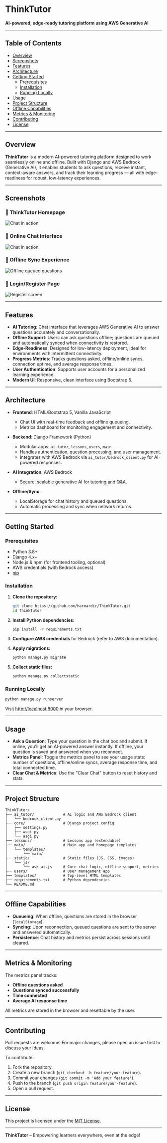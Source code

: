 # ThinkTutor

**AI-powered, edge-ready tutoring platform using AWS Generative AI**

---

## Table of Contents

- [Overview](#overview)
- [Screenshots](#screenshots)
- [Features](#features)
- [Architecture](#architecture)
- [Getting Started](#getting-started)
  - [Prerequisites](#prerequisites)
  - [Installation](#installation)
  - [Running Locally](#running-locally)
- [Usage](#usage)
- [Project Structure](#project-structure)
- [Offline Capabilities](#offline-capabilities)
- [Metrics & Monitoring](#metrics--monitoring)
- [Contributing](#contributing)
- [License](#license)

---

## Overview

**ThinkTutor** is a modern AI-powered tutoring platform designed to work seamlessly online and offline. Built with Django and AWS Bedrock (Generative AI), it enables students to ask questions, receive instant, context-aware answers, and track their learning progress — all with edge-readiness for robust, low-latency experiences.

---

## Screenshots

### 🔹 ThinkTutor Homepage
![Chat in action](screenshots/homepage.png)

### 🔹 Online Chat Interface
![Chat in action](screenshots/chat_interface_online.png)

### 🔹 Offline Sync Experience
![Offline queued questions](screenshots/chat_interface_offline.png)

### 🔹 Login/Register Page
![Register screen](screenshots/registration_page.png)

---

## Features

- **AI Tutoring**: Chat interface that leverages AWS Generative AI to answer questions accurately and conversationally.
- **Offline Support**: Users can ask questions offline; questions are queued and automatically synced when connectivity is restored.
- **Edge-Readiness**: Designed for low-latency deployment, ideal for environments with intermittent connectivity.
- **Progress Metrics**: Tracks questions asked, offline/online syncs, connection uptime, and average response times.
- **User Authentication**: Supports user accounts for a personalized learning experience.
- **Modern UI**: Responsive, clean interface using Bootstrap 5.

---

## Architecture

- **Frontend**: HTML/Bootstrap 5, Vanilla JavaScript
  - Chat UI with real-time feedback and offline queueing.
  - Metrics dashboard for monitoring engagement and connectivity.

- **Backend**: Django Framework (Python)
  - Modular apps: `ai_tutor`, `lessons`, `users`, `main`.
  - Handles authentication, question processing, and user management.
  - Integrates with AWS Bedrock via `ai_tutor/bedrock_client.py` for AI-powered responses.

- **AI Integration**: AWS Bedrock
  - Secure, scalable generative AI for tutoring and Q&A.

- **Offline/Sync**: 
  - LocalStorage for chat history and queued questions.
  - Automatic processing and sync when network returns.

---

## Getting Started

### Prerequisites

- Python 3.8+
- Django 4.x+
- Node.js & npm (for frontend tooling, optional)
- AWS credentials (with Bedrock access)
- [pip](https://pip.pypa.io/en/stable/)

### Installation

1. **Clone the repository:**
   ```bash
   git clone https://github.com/harmardir/ThinkTutor.git
   cd ThinkTutor
   ```

2. **Install Python dependencies:**
   ```bash
   pip install -r requirements.txt
   ```

3. **Configure AWS credentials** for Bedrock (refer to AWS documentation).

4. **Apply migrations:**
   ```bash
   python manage.py migrate
   ```

5. **Collect static files:**
   ```bash
   python manage.py collectstatic
   ```

### Running Locally

```bash
python manage.py runserver
```
Visit [http://localhost:8000](http://localhost:8000) in your browser.

---

## Usage

- **Ask a Question**: Type your question in the chat box and submit. If online, you'll get an AI-powered answer instantly. If offline, your question is saved and answered when you reconnect.
- **Metrics Panel**: Toggle the metrics panel to see your usage stats: number of questions, offline/online syncs, average response time, and total connected time.
- **Clear Chat & Metrics**: Use the "Clear Chat" button to reset history and stats.

---

## Project Structure

```
ThinkTutor/
├── ai_tutor/             # AI logic and AWS Bedrock client
│   └── bedrock_client.py
├── core/                 # Django project config
│   ├── settings.py
│   ├── wsgi.py
│   └── asgi.py
├── lessons/              # Lessons app (extendable)
├── main/                 # Main app and homepage templates
│   └── templates/
│       └── main/
├── static/               # Static files (JS, CSS, images)
│   └── js/
│       └── ask-ai.js     # Core chat logic, offline support, metrics
├── users/                # User management app
├── templates/            # Top-level HTML templates
├── requirements.txt      # Python dependencies
└── README.md
```

---

## Offline Capabilities

- **Queueing**: When offline, questions are stored in the browser (`localStorage`).
- **Syncing**: Upon reconnection, queued questions are sent to the server and answered automatically.
- **Persistence**: Chat history and metrics persist across sessions until cleared.

---

## Metrics & Monitoring

The metrics panel tracks:
- **Offline questions asked**
- **Questions synced successfully**
- **Time connected**
- **Average AI response time**

All metrics are stored in the browser and resettable by the user.

---

## Contributing

Pull requests are welcome! For major changes, please open an issue first to discuss your ideas.

To contribute:
1. Fork the repository.
2. Create a new branch (`git checkout -b feature/your-feature`).
3. Commit your changes (`git commit -m 'Add your feature'`).
4. Push to the branch (`git push origin feature/your-feature`).
5. Open a pull request.

---

## License

This project is licensed under the [MIT License](LICENSE).

---

**ThinkTutor** – Empowering learners everywhere, even at the edge!